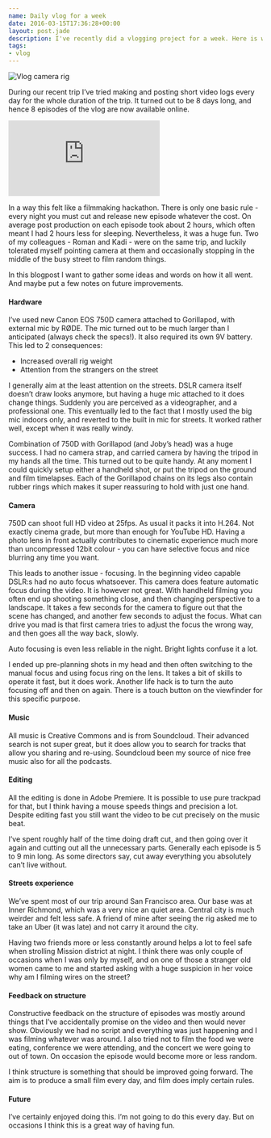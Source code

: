 ```yaml
---
name: Daily vlog for a week
date: 2016-03-15T17:36:28+00:00
layout: post.jade
description: I've recently did a vlogging project for a week. Here is what I learned, what kind of camera gear I've used, and what will be improved in the future.
tags:
- vlog
---
```


<img src="https://alexsavin.me/photos/2016-03-15-vlog-rig.jpg" class="featured" alt="Vlog camera rig">

During our recent trip I’ve tried making and posting short video logs every day for the whole duration of the trip. It turned out to be 8 days long, and hence 8 episodes of the vlog are now available online.

<iframe class="youtube" src="https://www.youtube.com/embed/videoseries?list=PL3fggrVyKDl-83Ss_MJ7GnM3e-Y66ABFq" frameborder="0" allowfullscreen></iframe>

In a way this felt like a filmmaking hackathon. There is only one basic rule - every night you must cut and release new episode whatever the cost. On average post production on each episode took about 2 hours, which often meant I had 2 hours less for sleeping. Nevertheless, it was a huge fun. Two of my colleagues - Roman and Kadi - were on the same trip, and luckily tolerated myself pointing camera at them and occasionally stopping in the middle of the busy street to film random things.

In this blogpost I want to gather some ideas and words on how it  all went. And maybe put a few notes on future improvements.

#### Hardware

I’ve used new Canon EOS 750D camera attached to Gorillapod, with external mic by RØDE. The mic turned out to be much larger than I anticipated (always check the specs!). It also required its own 9V battery. This led to 2 consequences:

* Increased overall rig weight
* Attention from the strangers on the street

I generally aim at the least attention on the streets. DSLR camera itself doesn’t draw looks anymore, but having a huge mic attached to it does change things. Suddenly you are perceived as a videographer, and a professional one. This eventually led to the fact that I mostly used the big mic indoors only, and reverted to the built in mic for streets. It worked rather well, except when it was really windy.

Combination of 750D with Gorillapod (and Joby’s head) was a huge success. I had no camera strap, and carried camera by having the tripod in my hands all the time. This turned out to be quite handy. At any moment I could quickly setup either a handheld shot, or put the tripod on the ground and film timelapses. Each of the Gorillapod chains on its legs also contain rubber rings which makes it super reassuring to hold with just one hand.

#### Camera

750D can shoot full HD video at 25fps. As usual it packs it into H.264. Not exactly cinema grade, but more than enough for YouTube HD. Having a photo lens in front actually contributes to cinematic experience much more than uncompressed 12bit colour - you can have selective focus and nice blurring any time you want.

This leads to another issue - focusing. In the beginning video capable DSLR:s had no auto focus whatsoever. This camera does feature automatic focus during the video. It is however not great. With handheld filming you often end up shooting something close, and then changing perspective to a landscape. It takes a few seconds for the camera to figure out that the scene has changed, and another few seconds to adjust the focus. What can drive you mad is that first camera tries to adjust the focus the wrong way, and then goes all the way back, slowly.

Auto focusing is even less reliable in the night. Bright lights confuse it a lot.

I ended up pre-planning shots in my head and then often switching to the manual focus and using focus ring on the lens. It takes a bit of skills to operate it fast, but it does work. Another life hack is to turn the auto focusing off and then on again. There is a touch button on the viewfinder for this specific purpose.

#### Music

All music is Creative Commons and is from Soundcloud. Their advanced search is not super great, but it does allow you to search for tracks that allow you sharing and re-using. Soundcloud been my source of nice free music also for all the podcasts.

#### Editing

All the editing is done in Adobe Premiere. It is possible to use pure trackpad for that, but I think having a mouse speeds things and precision a lot. Despite editing fast you still want the video to be cut precisely on the music beat.

I’ve spent roughly half of the time doing draft cut, and then going over it again and cutting out all the unnecessary parts. Generally each episode is 5 to 9 min long. As some directors say, cut away everything you absolutely can’t live without.

#### Streets experience

We’ve spent most of our trip around San Francisco area. Our base was at Inner Richmond, which was a very nice an quiet area. Central city is much weirder and felt less safe. A friend of mine after seeing the rig asked me to take an Uber (it was late) and not carry it around the city.

Having two friends more or less constantly around helps a lot to feel safe when strolling Mission district at night. I think there was only couple of occasions when I was only by myself, and on one of those a stranger old women came to me and started asking with a huge suspicion in her voice why am I filming wires on the street?

#### Feedback on structure

Constructive feedback on the structure of episodes was mostly around things that I’ve accidentally promise on the video and then would never show. Obviously we had no script and everything was just happening and I was filming whatever was around. I also tried not to film the food we were eating, conference we were attending, and the concert we were going to out of town. On occasion the episode would become more or less random.

I think structure is something that should be improved going forward. The aim is to produce a small film every day, and film does imply certain rules.

#### Future

I’ve certainly enjoyed doing this. I’m not going to do this every day. But on occasions I think this is a great way of having fun.


